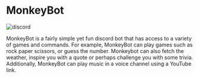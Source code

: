 <h1>MonkeyBot</h1>

![discord](https://github.com/user-attachments/assets/091dcca5-383b-4d4d-9e19-5e27688e50dc)

<p>MonkeyBot is a fairly simple yet fun discord bot that has access to a variety of games and commands. For example, MonkeyBot can play games such as rock paper scissors, or guess the number. Monkeybot
can also fetch the weather, inspire you with a quote or perhaps challenge you with some trivia. Additionally, MonkeyBot can play music in a voice channel using a YouTube link.</p>
